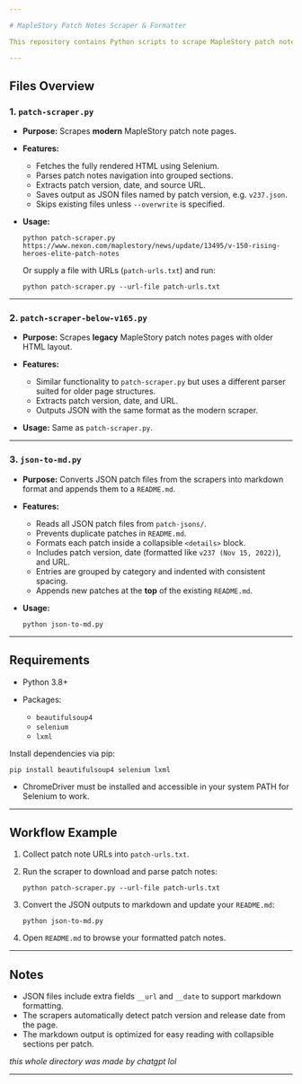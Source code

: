 ```yaml
---

# MapleStory Patch Notes Scraper & Formatter

This repository contains Python scripts to scrape MapleStory patch notes from Nexon's website, extract useful information, and convert it into nicely formatted markdown for easy viewing in a `README.md`.

---
```


## Files Overview

### 1. `patch-scraper.py`

* **Purpose:** Scrapes **modern** MapleStory patch note pages.
* **Features:**

  * Fetches the fully rendered HTML using Selenium.
  * Parses patch notes navigation into grouped sections.
  * Extracts patch version, date, and source URL.
  * Saves output as JSON files named by patch version, e.g. `v237.json`.
  * Skips existing files unless `--overwrite` is specified.
* **Usage:**

  ```
  python patch-scraper.py https://www.nexon.com/maplestory/news/update/13495/v-150-rising-heroes-elite-patch-notes
  ```

  Or supply a file with URLs (`patch-urls.txt`) and run:

  ```
  python patch-scraper.py --url-file patch-urls.txt
  ```

---

### 2. `patch-scraper-below-v165.py`

* **Purpose:** Scrapes **legacy** MapleStory patch notes pages with older HTML layout.
* **Features:**

  * Similar functionality to `patch-scraper.py` but uses a different parser suited for older page structures.
  * Extracts patch version, date, and URL.
  * Outputs JSON with the same format as the modern scraper.
* **Usage:** Same as `patch-scraper.py`.

---

### 3. `json-to-md.py`

* **Purpose:** Converts JSON patch files from the scrapers into markdown format and appends them to a `README.md`.
* **Features:**

  * Reads all JSON patch files from `patch-jsons/`.
  * Prevents duplicate patches in `README.md`.
  * Formats each patch inside a collapsible `<details>` block.
  * Includes patch version, date (formatted like `v237 (Nov 15, 2022)`), and URL.
  * Entries are grouped by category and indented with consistent spacing.
  * Appends new patches at the **top** of the existing `README.md`.
* **Usage:**

  ```
  python json-to-md.py
  ```

---

## Requirements

* Python 3.8+
* Packages:

  * `beautifulsoup4`
  * `selenium`
  * `lxml`

Install dependencies via pip:

```
pip install beautifulsoup4 selenium lxml
```

* ChromeDriver must be installed and accessible in your system PATH for Selenium to work.

---

## Workflow Example

1. Collect patch note URLs into `patch-urls.txt`.

2. Run the scraper to download and parse patch notes:

   ```
   python patch-scraper.py --url-file patch-urls.txt
   ```

3. Convert the JSON outputs to markdown and update your `README.md`:

   ```
   python json-to-md.py
   ```

4. Open `README.md` to browse your formatted patch notes.

---

## Notes

* JSON files include extra fields `__url` and `__date` to support markdown formatting.
* The scrapers automatically detect patch version and release date from the page.
* The markdown output is optimized for easy reading with collapsible sections per patch.


*this whole directory was made by chatgpt lol*

---
